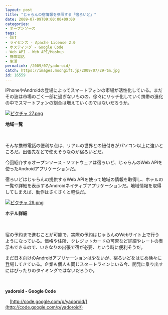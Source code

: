 ```yaml
---
layout: post
title: "じゃらんの宿情報を参照する「宿ろいど」"
date: 2009-07-09T09:00:00+09:00
categories:
- オープンソース
tags: 
- GUI
- ライセンス - Apache License 2.0
- ホスティング - Google Code
- Web API - Web API/Mashup
- 携帯電話
- 生活
permalink: /2009/07/yadoroid/
catch: https://images.moongift.jp/2009/07/29-tm.jpg
id: 16559
---
```

iPhoneやAndroidの登場によってスマートフォンの市場が活性化している。まだその波は市場のごく一部に過ぎないものの、徐々にリッチ化していく携帯の進化の中でスマートフォンの割合は増えていくのではないだろうか。

  

[![ピクチャ 27.png](https://images.moongift.jp/2009/07/27-tm.jpg)](https://images.moongift.jp/2009/07/27.png)  
  
**地域一覧**

  

　

  

そんな携帯電話の便利な点は、リアルの世界との紐付きがパソコン以上に強いところだ。出張先などで使えそうなのが宿ろいどだ。

  

今回紹介するオープンソース・ソフトウェアは宿ろいど、じゃらんのWeb APIを使ったAndroidアプリケーションだ。

  
<!--more-->

宿ろいどはじゃらんの提供するWeb APIを使って地域の情報を取得し、ホテルの一覧や詳細を表示するAndroidネイティブアプリケーションだ。地域情報を取得してしまえば、動作はさくさくと軽快だ。

  

[![ピクチャ 29.png](https://images.moongift.jp/2009/07/29-tm.jpg)](https://images.moongift.jp/2009/07/29.png)  
  
**ホテル詳細**

  

　

  

宿の予約まで進むことが可能で、実際の予約はじゃらんのWebサイト上で行うようになっている。価格や住所、クレジットカードの可否など詳細やレートの表示もできるので、いきなりの出張で宿が必要、という時に便利そうだ。

  

まだ日本向けのAndroidアプリケーションは少ないが、宿ろいどをはじめ徐々に登場してきている。企業も個人も同じスタートラインにいる今、開発に乗り出すにはぴったりのタイミングではないだろうか。

  

　

  

**yadoroid - Google Code**  
  
　[http://code.google.com/p/yadoroid/](http://code.google.com/p/yadoroid/)

  
